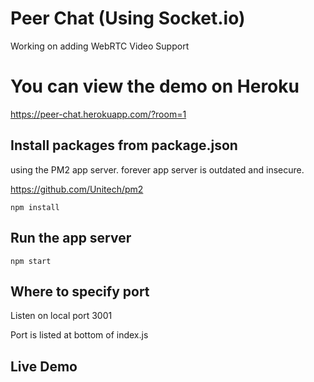 # Peer Chat (Using Socket.io)

Working on adding WebRTC Video Support

# You can view the demo on Heroku

https://peer-chat.herokuapp.com/?room=1

## Install packages from package.json

using the PM2 app server. forever app server is outdated and insecure.

https://github.com/Unitech/pm2

```npm install```

## Run the app server

```npm start```

## Where to specify port

Listen on local port 3001

Port is listed at bottom of index.js

## Live Demo

<iframe src="https://peer-chat.herokuapp.com/></iframe>
